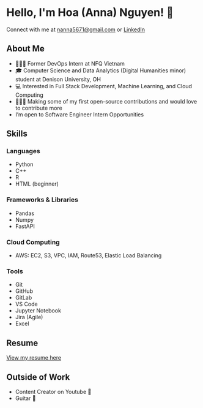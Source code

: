 # Hello, I'm Hoa (Anna) Nguyen! 👋

Connect with me at [nanna5671@gmail.com](mailto:nanna5671@gmail.com) or [LinkedIn](https://www.linkedin.com/in/hoa-nguyen-80b139262/)

## About Me
- 👩🏻‍💻 Former DevOps Intern at NFQ Vietnam
- 🎓 Computer Science and Data Analytics (Digital Humanities minor) student at Denison University, OH
- 💻 Interested in Full Stack Development, Machine Learning, and Cloud Computing
- 🧑‍🤝‍🧑 Making some of my first open-source contributions and would love to contribute more
- I’m open to Software Engineer Intern Opportunities

## Skills
### Languages
- Python
- C++
- R
- HTML (beginner)

### Frameworks & Libraries
- Pandas
- Numpy
- FastAPI

### Cloud Computing
- AWS: EC2, S3, VPC, IAM, Route53, Elastic Load Balancing

### Tools
- Git
- GitHub
- GitLab
- VS Code
- Jupyter Notebook
- Jira (Agile)
- Excel

## Resume
[View my resume here](https://drive.google.com/file/d/1c213X2Iv04H8Hj70GY5x8crCVwDSyq9X/view?usp=sharing)

## Outside of Work
- Content Creator on Youtube 🎥
- Guitar 🎸
